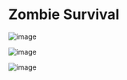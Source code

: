 # Zombie Survival

![image](https://user-images.githubusercontent.com/35189275/167282135-06a809fb-d676-49eb-8528-88107f5fb0a5.png)

![image](https://user-images.githubusercontent.com/35189275/167282155-a00b0581-d609-484d-ab2e-5f37326b8323.png)

![image](https://user-images.githubusercontent.com/35189275/167282176-5efda5fc-2e22-45c9-9414-0a789f068f7f.png)
